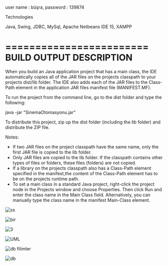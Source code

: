 user name : büşra,
password : 139874

Technologies

Java,
Swing,
JDBC,
MySql,
Apache Netbeans IDE 15,
XAMPP

========================
BUILD OUTPUT DESCRIPTION
========================

When you build an Java application project that has a main class, the IDE
automatically copies all of the JAR
files on the projects classpath to your projects dist/lib folder. The IDE
also adds each of the JAR files to the Class-Path element in the application
JAR files manifest file (MANIFEST.MF).

To run the project from the command line, go to the dist folder and
type the following:

java -jar "SinemaOtomasyonu.jar" 

To distribute this project, zip up the dist folder (including the lib folder)
and distribute the ZIP file.

Notes:

* If two JAR files on the project classpath have the same name, only the first
JAR file is copied to the lib folder.
* Only JAR files are copied to the lib folder.
If the classpath contains other types of files or folders, these files (folders)
are not copied.
* If a library on the projects classpath also has a Class-Path element
specified in the manifest,the content of the Class-Path element has to be on
the projects runtime path.
* To set a main class in a standard Java project, right-click the project node
in the Projects window and choose Properties. Then click Run and enter the
class name in the Main Class field. Alternatively, you can manually type the
class name in the manifest Main-Class element.

![ss](https://user-images.githubusercontent.com/69642923/201514827-9e5de485-f923-45bb-9a4e-0fb84f226952.png)

![bir](https://user-images.githubusercontent.com/69642923/201514842-f2e855c2-c65a-4096-b7ab-a5c1feeca801.png)

![3](https://user-images.githubusercontent.com/69642923/201514848-298239ad-3eee-4a8c-a211-f064bf5c1f5d.png)

![UML](https://user-images.githubusercontent.com/69642923/201514864-14d83f77-6588-4f6a-9010-bc07b1b48f6f.png)

![db filimler](https://user-images.githubusercontent.com/69642923/201514868-ff0da207-3174-4396-bcfc-2c095a157fa8.png)

![db](https://user-images.githubusercontent.com/69642923/201514871-14e6b965-ab92-41e3-8803-ebc0b42cb0da.png)

